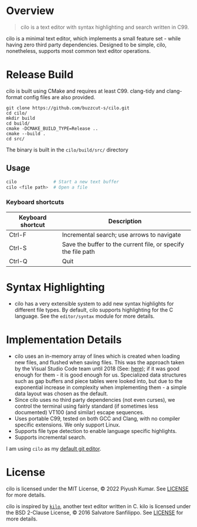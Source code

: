 # Overview
> cilo is a text editor with syntax highlighting and search written in C99.

cilo is a minimal text editor, which implements a small feature set - while having zero third party dependencies. Designed to be simple, cilo, nonetheless, supports most common text editor operations.

# Release Build
cilo is built using CMake and requires at least C99. clang-tidy and clang-format config files are also provided.

```
git clone https://github.com/buzzcut-s/cilo.git
cd cilo/
mkdir build
cd build/
cmake -DCMAKE_BUILD_TYPE=Release ..
cmake --build .
cd src/
```

The binary is built in the ```cilo/build/src/``` directory

## Usage

```bash
cilo              # Start a new text buffer
cilo <file path>  # Open a file
```

### Keyboard shortcuts

| Keyboard shortcut | Description                                                   |
| ----------------- | ------------------------------------------------------------- |
| Ctrl-F            | Incremental search; use arrows to navigate                    |
| Ctrl-S            | Save the buffer to the current file, or specify the file path |
| Ctrl-Q            | Quit                                                          |

# Syntax Highlighting
- cilo has a very extensible system to add new syntax highlights for different file types. By default, cilo supports highlighting for the C language. See the ```editor/syntax``` module for more details. 

# Implementation Details
- cilo uses an in-memory array of lines which is created when loading new files, and flushed when saving files. This was the approach taken by the Visual Studio Code team until 2018 (See: [here](https://code.visualstudio.com/blogs/2018/03/23/text-buffer-reimplementation)); if it was good enough for them - it is good enough for us. Specialized data structures such as gap buffers and piece tables were looked into, but due to the exponential increase in complexity when implementing them - a simple data layout was chosen as the default.
- Since cilo uses no third party dependencies (not even curses), we control the terminal using fairly standard (if sometimes less documented) VT100 (and similar) escape sequences.
- Uses portable C99, tested on both GCC and Clang, with no compiler specific extensions. We only support Linux.
- Supports file type detection to enable language specific highlights.
- Supports incremental search.

I am using ```cilo``` as my [default git editor](https://git-scm.com/book/en/v2/Customizing-Git-Git-Configuration#Basic-Client-Configuration).

# License
cilo is licensed under the MIT License, © 2022 Piyush Kumar. See [LICENSE](https://github.com/buzzcut-s/clocks/blob/main/LICENSE) for more details.

cilo is inspired by [`kilo`](https://github.com/antirez/kilo), another text editor written in C. kilo is licensed under the BSD 2-Clause License, © 2016 Salvatore Sanfilippo. See [LICENSE](https://github.com/antirez/kilo/blob/master/LICENSE) for more details.

